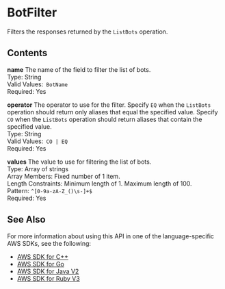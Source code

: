 # BotFilter<a name="API_BotFilter"></a>

Filters the responses returned by the `ListBots` operation\.

## Contents<a name="API_BotFilter_Contents"></a>

 **name**   <a name="lexv2-Type-BotFilter-name"></a>
The name of the field to filter the list of bots\.  
Type: String  
Valid Values:` BotName`   
Required: Yes

 **operator**   <a name="lexv2-Type-BotFilter-operator"></a>
The operator to use for the filter\. Specify `EQ` when the `ListBots` operation should return only aliases that equal the specified value\. Specify `CO` when the `ListBots` operation should return aliases that contain the specified value\.  
Type: String  
Valid Values:` CO | EQ`   
Required: Yes

 **values**   <a name="lexv2-Type-BotFilter-values"></a>
The value to use for filtering the list of bots\.  
Type: Array of strings  
Array Members: Fixed number of 1 item\.  
Length Constraints: Minimum length of 1\. Maximum length of 100\.  
Pattern: `^[0-9a-zA-Z_()\s-]+$`   
Required: Yes

## See Also<a name="API_BotFilter_SeeAlso"></a>

For more information about using this API in one of the language\-specific AWS SDKs, see the following:
+  [ AWS SDK for C\+\+](https://docs.aws.amazon.com/goto/SdkForCpp/models.lex.v2-2020-08-07/BotFilter) 
+  [ AWS SDK for Go](https://docs.aws.amazon.com/goto/SdkForGoV1/models.lex.v2-2020-08-07/BotFilter) 
+  [ AWS SDK for Java V2](https://docs.aws.amazon.com/goto/SdkForJavaV2/models.lex.v2-2020-08-07/BotFilter) 
+  [ AWS SDK for Ruby V3](https://docs.aws.amazon.com/goto/SdkForRubyV3/models.lex.v2-2020-08-07/BotFilter) 